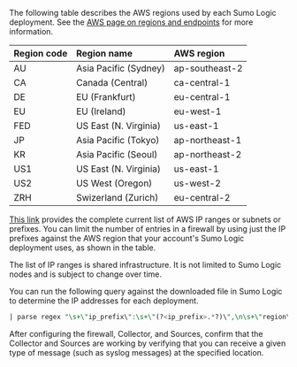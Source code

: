 The following table describes the AWS regions used by each Sumo Logic deployment. See the [AWS page on regions and endpoints](http://docs.aws.amazon.com/general/latest/gr/rande.html) for more information.

| Region code | Region name | AWS region |
|:---|:---|:---|
| AU  | Asia Pacific (Sydney) | ap-southeast-2 |
| CA  | Canada (Central)      | ca-central-1   |
| DE  | EU (Frankfurt)        | eu-central-1   |
| EU  | EU (Ireland)          | eu-west-1      |
| FED | US East (N. Virginia) | us-east-1      |
| JP  | Asia Pacific (Tokyo)  | ap-northeast-1 |
| KR  | Asia Pacific (Seoul)  | ap-northeast-2 |
| US1 | US East (N. Virginia) | us-east-1      |
| US2 | US West (Oregon)      | us-west-2      |
| ZRH | Swizerland (Zurich)   | eu-central-2   |

[This link](https://ip-ranges.amazonaws.com/ip-ranges.json) provides the complete current list of AWS IP ranges or subnets or prefixes. You can limit the number of entries in a firewall by using just the IP prefixes against the AWS region that your account's Sumo Logic deployment uses, as shown in the table.

The list of IP ranges is shared infrastructure. It is not limited to Sumo Logic nodes and is subject to change over time.

You can run the following query against the downloaded file in Sumo Logic to determine the IP addresses for each deployment.

```sql
| parse regex "\s+\"ip_prefix\":\s+\"(?<ip_prefix>.*?)\",\n\s+\"region\":\s+\"(?<region>.*?)\",\n\s+\"service\":\s+\"(?<service>.*?)\"" multi | where service="AMAZON" and (region="us-west-2" or region="us-east-1" or region="eu-west-1" or region="ap-southeast-2") | if (region="us-west-2", "US2", region) as region | if (region="us-east-1", "PROD", region) as region | if (region="eu-west-1", "EU", region) as region | if (region="ap-southeast-2", "AU", region) as region | | if (region="ap-northeast-2", "KR", region) as region | count by ip_prefix, region, service | fields - _count | sort by region, ip_prefix
```

After configuring the firewall, Collector, and Sources, confirm that the Collector and Sources are working by verifying that you can receive a given type of message (such as syslog messages) at the specified location.
